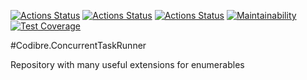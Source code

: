 [![Actions Status](https://github.com/Codibre/dotnet-enumerable/workflows/build/badge.svg)](https://github.com/Codibre/dotnet-enumerable/actions)
[![Actions Status](https://github.com/Codibre/dotnet-enumerable/workflows/test/badge.svg)](https://github.com/Codibre/dotnet-enumerable/actions)
[![Actions Status](https://github.com/Codibre/dotnet-enumerable/workflows/lint/badge.svg)](https://github.com/Codibre/dotnet-enumerable/actions)
[![Maintainability](https://api.codeclimate.com/v1/badges/09278283aa83446a1b39/maintainability)](https://codeclimate.com/github/codibre/dotnet-enumerable/maintainability)
[![Test Coverage](https://api.codeclimate.com/v1/badges/09278283aa83446a1b39/test_coverage)](https://codeclimate.com/github/codibre/dotnet-enumerable/test_coverage)

#Codibre.ConcurrentTaskRunner

Repository with many useful extensions for enumerables
